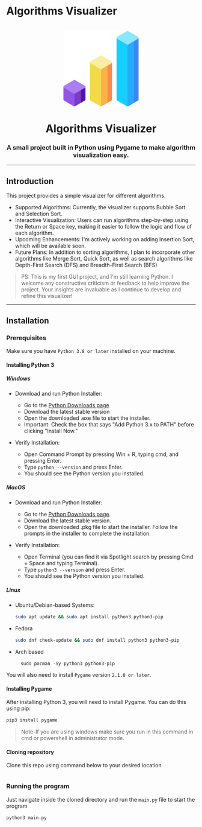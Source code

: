 # Algorithms Visualizer 

<div id="logo" align="center">
    <br />
    <img src="./icons/3d.png" alt="Logo" width="200"/>
    <h1>Algorithms Visualizer</h1>
    <h3>A small project built in Python using Pygame to make algorithm visualization easy.</h3>
</div>

***

## Introduction

This project provides a simple visualizer for different algorithms.
- Supported Algorithms: Currently, the visualizer supports Bubble Sort and Selection Sort.
- Interactive Visualization: Users can run algorithms step-by-step using the Return or Space key, making it easier to follow the logic and flow of each algorithm.
- Upcoming Enhancements: I'm actively working on adding Insertion Sort, which will be available soon.
- Future Plans: In addition to sorting algorithms, I plan to incorporate other algorithms like Merge Sort, Quick Sort, as well as search algorithms like Depth-First Search (DFS) and Breadth-First Search (BFS)

>PS: This is my first GUI project, and I'm still learning Python. I welcome any constructive criticism or feedback to help improve the project. Your insights are invaluable as I continue to develop and refine this visualizer!

***

## Installation

### Prerequisites

Make sure you have `Python 3.8 or later` installed on your machine.

#### Installing Python 3
##### Windows

- Download and run Python Installer:
    - Go to the [Python Downloads page](https://www.python.org/downloads/windows/)
    - Download the latest stable version
    - Open the downloaded .exe file to start the installer.
    - Important: Check the box that says "Add Python 3.x to PATH" before clicking "Install Now."

- Verify Installation:
    - Open Command Prompt by pressing Win + R, typing cmd, and pressing Enter.
    - Type `python --version` and press Enter.
    - You should see the Python version you installed.

##### MacOS
- Download and run Python Installer:
  - Go to the [Python Downloads page](https://www.python.org/downloads/macos/).
  - Download the latest stable version.
  - Open the downloaded .pkg file to start the installer. Follow the prompts in the installer to complete the installation.
    
- Verify Installation:
  - Open Terminal (you can find it via Spotlight search by pressing Cmd + Space and typing Terminal).
  - Type `python3 --version` and press Enter.
  - You should see the Python version you installed.

##### Linux
- Ubuntu/Debian-based Systems:
  ```sh
  sudo apt update && sudo apt install python3 python3-pip
  ```
- Fedora
  ```sh
  sudo dnf check-update && sudo dnf install python3 python3-pip
  ```
- Arch based
  ```
    sudo pacman -Sy python3 python3-pip
  ```

You will also need to install `Pygame` version `2.1.0 or later`.

#### Installing Pygame
After installing Python 3, you will need to install Pygame. You can do this using pip:
```sh
pip3 install pygame
```
>Note-If you are using windows make sure you run in this command in cmd or powershell in administrator mode.

#### Cloning repository
Clone this repo using command below to your desired location
```sh

```
### Running the program
Just navigate inside the cloned directory and run the `main.py` file to start the program
```sh
python3 main.py
```



